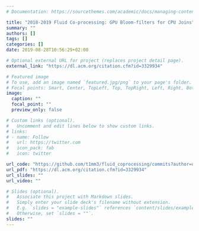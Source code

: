 ```yaml
---
# Documentation: https://sourcethemes.com/academic/docs/managing-content/

title: "2018-2019 Fluid Co-processing: GPU Bloom-filters for CPU Joins"
summary: ""
authors: []
tags: []
categories: []
date: 2019-08-28T10:56:29+02:00

# Optional external URL for project (replaces project detail page).
external_link: "https://dl.acm.org/citation.cfm?id=3329934"

# Featured image
# To use, add an image named `featured.jpg/png` to your page's folder.
# Focal points: Smart, Center, TopLeft, Top, TopRight, Left, Right, BottomLeft, Bottom, BottomRight.
image:
  caption: ""
  focal_point: ""
  preview_only: false

# Custom links (optional).
#   Uncomment and edit lines below to show custom links.
# links:
# - name: Follow
#   url: https://twitter.com
#   icon_pack: fab
#   icon: twitter

url_code: "https://github.com/t1mm3/fluid_coprocessing/commits?author=diegomestre2"
url_pdf: "https://dl.acm.org/citation.cfm?id=3329934"
url_slides: ""
url_video: ""

# Slides (optional).
#   Associate this project with Markdown slides.
#   Simply enter your slide deck's filename without extension.
#   E.g. `slides = "example-slides"` references `content/slides/example-slides.md`.
#   Otherwise, set `slides = ""`.
slides: ""
---
```

